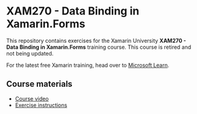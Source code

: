 # XAM270 - Data Binding in Xamarin.Forms

This repository contains exercises for the Xamarin University **XAM270 - Data Binding in Xamarin.Forms** training course. This course is retired and not being updated.

For the latest free Xamarin training, head over to [Microsoft Learn](https://aka.ms/learn-xamarin).

## Course materials

* [Course video](https://youtu.be/ewBHlerDsAk)
* [Exercise instructions](https://TheEightBot.github.io/XAM270/)

